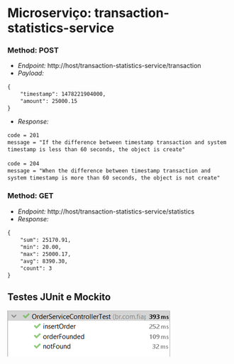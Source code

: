 # Microserviço: transaction-statistics-service

### Method: POST
* *Endpoint:* http://host/transaction-statistics-service/transaction
* *Payload:* 
```json5
{
    "timestamp": 1478221904000,
    "amount": 25000.15
}
```
* *Response:*
```
code = 201
message = "If the difference between timestamp transaction and system timestamp is less than 60 seconds, the object is create"

code = 204
message = "When the difference between timestamp transaction and system timestamp is more than 60 seconds, the object is not create"
```

### Method: GET
* *Endpoint:* http://host/transaction-statistics-service/statistics
* *Response:* 
```json5
{
    "sum": 25170.91,
    "min": 20.00,
    "max": 25000.17,
    "avg": 8390.30,
    "count": 3
}
```



## Testes JUnit e Mockito
![alt text](https://github.com/danillorcb/order-service/blob/master/images/junit.PNG "Testes JUnit e Mockito")
            

